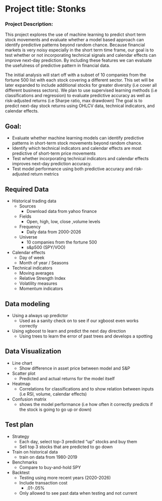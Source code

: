 # Project title: Stonks

### Project Description:

This project explores the use of machine learning to predict short term stock movements and evaluate whether a model based approach can identify predictive patterns beyond random chance. Because financial markets is very noisy especially in the short term time frame, our goal is to test whether or not incorporating technical signals and calendar effects can improve next-day prediction. By including these features we can evaluate the usefulness of predictive pattern in financial data.

The initial analysis will start off with a subset of 10 companies from the fortune 500 list with each stock covering a different sector. This set will be later expanded to include additional stocks for greater diversity (i.e cover all different business sectors). We plan to use supervised learning methods (i.e classifications and regression) to evaluate predictive accuracy as well as risk-adjusted returns (i.e Sharpe ratio, max drawdown) The goal is to predict next-day stock returns using  OHLCV data, technical indicators, and calendar effects.

## Goal:

- Evaluate whether machine learning models can identify predictive patterns in short-term stock movements beyond random chance.
- Identify which technical indicators and calendar effects are most predictive of short-term price movements
- Test whether incorporating technical indicators and calendar effects improves next-day prediction accuracy.
- Test model performance using both predictive accuracy and risk-adjusted return metrics

## Required Data

- Historical trading data
    - Sources
        - Download data from yahoo finance
    - Fields
        - Open, high, low, close ,volume levels
    - Frequency
        - Daily data from 2000-2026
    - Universe
        - 10 companies from the fortune 500
        - s&p500 (SPY/VOO)
- Calendar effects
    - Day of week
    - Month of year / Seasons
- Technical indicators
    - Moving averages
    - Relative Strength Index
    - Volatility measures
    - Momentum indicators

## Data modeling

- Using a always up predictor
    - Used as a sanity check on to see if our xgboost even works correctly
- Using xgboost to learn and predict the next day direction
    - Using trees to learn the error of past trees and develops a spotting

## Data Visualization

- Line chart
    - Show difference in asset price between model and S&P
- Scatter plot
    - Predicted and actual returns for the model itself
- Heatmap
    - Correlations for classifications and to show relation between inputs (i.e RSI, volume, calendar effects)
- Confusion matrix
    - shows the model performance (i.e how often it correctly predicts if the stock is going to go up or down)

## Test plan

- Strategy
    - Each day, select top-3 predicted “up” stocks and buy them
    - Sell top 3 stocks that are predicted to go down
- Train on historical data
    - train on data from 1980-2019
- Benchmarks
    - Compare to buy-and-hold SPY
- Backtest
    - Testing using more recent years (2020-2026)
    - Include transaction cost
        - .01-.05%
    - Only allowed to see past data when testing and not current